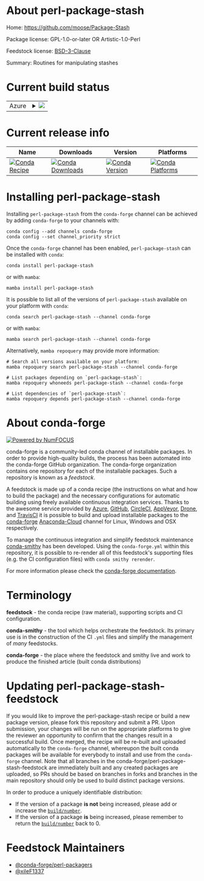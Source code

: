About perl-package-stash
========================

Home: https://github.com/moose/Package-Stash

Package license: GPL-1.0-or-later OR Artistic-1.0-Perl

Feedstock license: [BSD-3-Clause](https://github.com/conda-forge/perl-package-stash-feedstock/blob/main/LICENSE.txt)

Summary: Routines for manipulating stashes

Current build status
====================


<table>
    
  <tr>
    <td>Azure</td>
    <td>
      <details>
        <summary>
          <a href="https://dev.azure.com/conda-forge/feedstock-builds/_build/latest?definitionId=18260&branchName=main">
            <img src="https://dev.azure.com/conda-forge/feedstock-builds/_apis/build/status/perl-package-stash-feedstock?branchName=main">
          </a>
        </summary>
        <table>
          <thead><tr><th>Variant</th><th>Status</th></tr></thead>
          <tbody><tr>
              <td>linux_64</td>
              <td>
                <a href="https://dev.azure.com/conda-forge/feedstock-builds/_build/latest?definitionId=18260&branchName=main">
                  <img src="https://dev.azure.com/conda-forge/feedstock-builds/_apis/build/status/perl-package-stash-feedstock?branchName=main&jobName=linux&configuration=linux%20linux_64_" alt="variant">
                </a>
              </td>
            </tr><tr>
              <td>osx_64</td>
              <td>
                <a href="https://dev.azure.com/conda-forge/feedstock-builds/_build/latest?definitionId=18260&branchName=main">
                  <img src="https://dev.azure.com/conda-forge/feedstock-builds/_apis/build/status/perl-package-stash-feedstock?branchName=main&jobName=osx&configuration=osx%20osx_64_" alt="variant">
                </a>
              </td>
            </tr>
          </tbody>
        </table>
      </details>
    </td>
  </tr>
</table>

Current release info
====================

| Name | Downloads | Version | Platforms |
| --- | --- | --- | --- |
| [![Conda Recipe](https://img.shields.io/badge/recipe-perl--package--stash-green.svg)](https://anaconda.org/conda-forge/perl-package-stash) | [![Conda Downloads](https://img.shields.io/conda/dn/conda-forge/perl-package-stash.svg)](https://anaconda.org/conda-forge/perl-package-stash) | [![Conda Version](https://img.shields.io/conda/vn/conda-forge/perl-package-stash.svg)](https://anaconda.org/conda-forge/perl-package-stash) | [![Conda Platforms](https://img.shields.io/conda/pn/conda-forge/perl-package-stash.svg)](https://anaconda.org/conda-forge/perl-package-stash) |

Installing perl-package-stash
=============================

Installing `perl-package-stash` from the `conda-forge` channel can be achieved by adding `conda-forge` to your channels with:

```
conda config --add channels conda-forge
conda config --set channel_priority strict
```

Once the `conda-forge` channel has been enabled, `perl-package-stash` can be installed with `conda`:

```
conda install perl-package-stash
```

or with `mamba`:

```
mamba install perl-package-stash
```

It is possible to list all of the versions of `perl-package-stash` available on your platform with `conda`:

```
conda search perl-package-stash --channel conda-forge
```

or with `mamba`:

```
mamba search perl-package-stash --channel conda-forge
```

Alternatively, `mamba repoquery` may provide more information:

```
# Search all versions available on your platform:
mamba repoquery search perl-package-stash --channel conda-forge

# List packages depending on `perl-package-stash`:
mamba repoquery whoneeds perl-package-stash --channel conda-forge

# List dependencies of `perl-package-stash`:
mamba repoquery depends perl-package-stash --channel conda-forge
```


About conda-forge
=================

[![Powered by
NumFOCUS](https://img.shields.io/badge/powered%20by-NumFOCUS-orange.svg?style=flat&colorA=E1523D&colorB=007D8A)](https://numfocus.org)

conda-forge is a community-led conda channel of installable packages.
In order to provide high-quality builds, the process has been automated into the
conda-forge GitHub organization. The conda-forge organization contains one repository
for each of the installable packages. Such a repository is known as a *feedstock*.

A feedstock is made up of a conda recipe (the instructions on what and how to build
the package) and the necessary configurations for automatic building using freely
available continuous integration services. Thanks to the awesome service provided by
[Azure](https://azure.microsoft.com/en-us/services/devops/), [GitHub](https://github.com/),
[CircleCI](https://circleci.com/), [AppVeyor](https://www.appveyor.com/),
[Drone](https://cloud.drone.io/welcome), and [TravisCI](https://travis-ci.com/)
it is possible to build and upload installable packages to the
[conda-forge](https://anaconda.org/conda-forge) [Anaconda-Cloud](https://anaconda.org/)
channel for Linux, Windows and OSX respectively.

To manage the continuous integration and simplify feedstock maintenance
[conda-smithy](https://github.com/conda-forge/conda-smithy) has been developed.
Using the ``conda-forge.yml`` within this repository, it is possible to re-render all of
this feedstock's supporting files (e.g. the CI configuration files) with ``conda smithy rerender``.

For more information please check the [conda-forge documentation](https://conda-forge.org/docs/).

Terminology
===========

**feedstock** - the conda recipe (raw material), supporting scripts and CI configuration.

**conda-smithy** - the tool which helps orchestrate the feedstock.
                   Its primary use is in the construction of the CI ``.yml`` files
                   and simplify the management of *many* feedstocks.

**conda-forge** - the place where the feedstock and smithy live and work to
                  produce the finished article (built conda distributions)


Updating perl-package-stash-feedstock
=====================================

If you would like to improve the perl-package-stash recipe or build a new
package version, please fork this repository and submit a PR. Upon submission,
your changes will be run on the appropriate platforms to give the reviewer an
opportunity to confirm that the changes result in a successful build. Once
merged, the recipe will be re-built and uploaded automatically to the
`conda-forge` channel, whereupon the built conda packages will be available for
everybody to install and use from the `conda-forge` channel.
Note that all branches in the conda-forge/perl-package-stash-feedstock are
immediately built and any created packages are uploaded, so PRs should be based
on branches in forks and branches in the main repository should only be used to
build distinct package versions.

In order to produce a uniquely identifiable distribution:
 * If the version of a package **is not** being increased, please add or increase
   the [``build/number``](https://docs.conda.io/projects/conda-build/en/latest/resources/define-metadata.html#build-number-and-string).
 * If the version of a package **is** being increased, please remember to return
   the [``build/number``](https://docs.conda.io/projects/conda-build/en/latest/resources/define-metadata.html#build-number-and-string)
   back to 0.

Feedstock Maintainers
=====================

* [@conda-forge/perl-packagers](https://github.com/conda-forge/perl-packagers/)
* [@xileF1337](https://github.com/xileF1337/)

